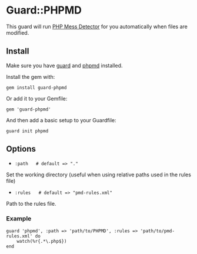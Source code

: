 # Guard::PHPMD

This guard will run [PHP Mess Detector](http://phpmd.org) for you automatically when files are modified.

## Install

Make sure you have [guard](http://github.com/guard/guard) and [phpmd](http://phpmd.org/download/index.html) installed.

Install the gem with:

    gem install guard-phpmd

Or add it to your Gemfile:

    gem 'guard-phpmd'

And then add a basic setup to your Guardfile:

    guard init phpmd

## Options

* `:path   # default => "."`

Set the working directory (useful when using relative paths used in the rules file)

* `:rules   # default => "pmd-rules.xml"`

Path to the rules file.

### Example

	guard 'phpmd', :path => 'path/to/PHPMD', :rules => 'path/to/pmd-rules.xml' do
		watch(%r{.*\.php$})
	end